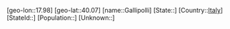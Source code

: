 ﻿---
location: [40.07,17.98]
type: City
tags:
- geo/City


SpocWebEntityId: 30347
isDeleted: false
confidential: public

---
[geo-lon::17.98]
[geo-lat::40.07]
[name::Gallipolli]
[State::]
[Country::[Italy](geo/Continent/Europe/Italy.md)]
[StateId::]
[Population::]
[Unknown::]

